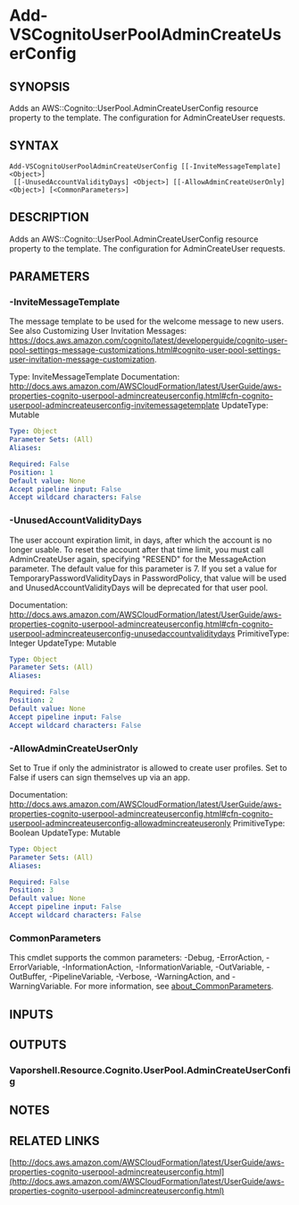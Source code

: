 # Add-VSCognitoUserPoolAdminCreateUserConfig

## SYNOPSIS
Adds an AWS::Cognito::UserPool.AdminCreateUserConfig resource property to the template.
The configuration for AdminCreateUser requests.

## SYNTAX

```
Add-VSCognitoUserPoolAdminCreateUserConfig [[-InviteMessageTemplate] <Object>]
 [[-UnusedAccountValidityDays] <Object>] [[-AllowAdminCreateUserOnly] <Object>] [<CommonParameters>]
```

## DESCRIPTION
Adds an AWS::Cognito::UserPool.AdminCreateUserConfig resource property to the template.
The configuration for AdminCreateUser requests.

## PARAMETERS

### -InviteMessageTemplate
The message template to be used for the welcome message to new users.
See also Customizing User Invitation Messages: https://docs.aws.amazon.com/cognito/latest/developerguide/cognito-user-pool-settings-message-customizations.html#cognito-user-pool-settings-user-invitation-message-customization.

Type: InviteMessageTemplate
Documentation: http://docs.aws.amazon.com/AWSCloudFormation/latest/UserGuide/aws-properties-cognito-userpool-admincreateuserconfig.html#cfn-cognito-userpool-admincreateuserconfig-invitemessagetemplate
UpdateType: Mutable

```yaml
Type: Object
Parameter Sets: (All)
Aliases:

Required: False
Position: 1
Default value: None
Accept pipeline input: False
Accept wildcard characters: False
```

### -UnusedAccountValidityDays
The user account expiration limit, in days, after which the account is no longer usable.
To reset the account after that time limit, you must call AdminCreateUser again, specifying "RESEND" for the MessageAction parameter.
The default value for this parameter is 7.
If you set a value for TemporaryPasswordValidityDays in PasswordPolicy, that value will be used and UnusedAccountValidityDays will be deprecated for that user pool.

Documentation: http://docs.aws.amazon.com/AWSCloudFormation/latest/UserGuide/aws-properties-cognito-userpool-admincreateuserconfig.html#cfn-cognito-userpool-admincreateuserconfig-unusedaccountvaliditydays
PrimitiveType: Integer
UpdateType: Mutable

```yaml
Type: Object
Parameter Sets: (All)
Aliases:

Required: False
Position: 2
Default value: None
Accept pipeline input: False
Accept wildcard characters: False
```

### -AllowAdminCreateUserOnly
Set to True if only the administrator is allowed to create user profiles.
Set to False if users can sign themselves up via an app.

Documentation: http://docs.aws.amazon.com/AWSCloudFormation/latest/UserGuide/aws-properties-cognito-userpool-admincreateuserconfig.html#cfn-cognito-userpool-admincreateuserconfig-allowadmincreateuseronly
PrimitiveType: Boolean
UpdateType: Mutable

```yaml
Type: Object
Parameter Sets: (All)
Aliases:

Required: False
Position: 3
Default value: None
Accept pipeline input: False
Accept wildcard characters: False
```

### CommonParameters
This cmdlet supports the common parameters: -Debug, -ErrorAction, -ErrorVariable, -InformationAction, -InformationVariable, -OutVariable, -OutBuffer, -PipelineVariable, -Verbose, -WarningAction, and -WarningVariable. For more information, see [about_CommonParameters](http://go.microsoft.com/fwlink/?LinkID=113216).

## INPUTS

## OUTPUTS

### Vaporshell.Resource.Cognito.UserPool.AdminCreateUserConfig
## NOTES

## RELATED LINKS

[http://docs.aws.amazon.com/AWSCloudFormation/latest/UserGuide/aws-properties-cognito-userpool-admincreateuserconfig.html](http://docs.aws.amazon.com/AWSCloudFormation/latest/UserGuide/aws-properties-cognito-userpool-admincreateuserconfig.html)

